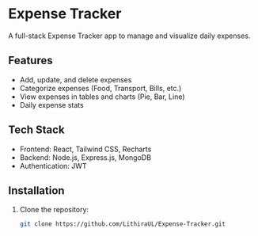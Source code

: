 # Expense Tracker

A full-stack Expense Tracker app to manage and visualize daily expenses.  

## Features
- Add, update, and delete expenses
- Categorize expenses (Food, Transport, Bills, etc.)
- View expenses in tables and charts (Pie, Bar, Line)
- Daily expense stats

## Tech Stack
- Frontend: React, Tailwind CSS, Recharts
- Backend: Node.js, Express.js, MongoDB
- Authentication: JWT

## Installation
1. Clone the repository:
   ```bash
   git clone https://github.com/LithiraUL/Expense-Tracker.git
